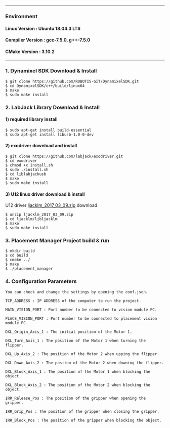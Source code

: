 ***

### Environment

#### Linux Version : Ubuntu 18.04.3 LTS
#### Compiler Version : gcc-7.5.0, g++-7.5.0
#### CMake Version : 3.10.2

***

### 1. Dynamixel SDK Download & Install
~~~
$ git clone https://github.com/ROBOTIS-GIT/DynamixelSDK.git
$ cd DynamixelSDK/c++/build/linux64
$ make
$ sudo make install
~~~

### 2. LabJack Library Download & Install
#### 1) required library install
~~~
$ sudo apt-get install build-essential
$ sudo apt-get install libusb-1.0-0-dev
~~~
#### 2) exodriver download and install
~~~
$ git clone https://github.com/labjack/exodriver.git
$ cd exodriver
$ chmod +x install.sh
$ sudo ./install.sh
$ cd liblabjackusb
$ make
$ sudo make install
~~~
#### 3) U12 linux driver download & install
U12 driver [ljacklm_2017_03_09.zip](https://labjack.com/sites/default/files/ljacklm_2017_03_09.zip) download
~~~
$ unzip ljacklm_2017_03_09.zip
$ cd ljacklm/libljacklm
$ make
$ sudo make install
~~~

### 3. Placement Manager Project build & run
~~~
$ mkdir build
$ cd build
$ cmake ../
$ make
$ ./placement_manager
~~~

### 4. Configuration Parameters
~~~
You can check and change the settings by opening the conf.json.

TCP_ADDRESS : IP ADDRESS of the computer to run the project.

MAIN_VISION_PORT : Port number to be connected to vision module PC.

PLACE_VISION_PORT : Port number to be connected to placement vision module PC.

DXL_Origin_Axis_1 : The initial position of the Motor 1.

DXL_Turn_Axis_1 : The position of the Motor 1 when turning the flipper.

DXL_Up_Axis_2 : The position of the Motor 2 when upping the flipper.

DXL_Down_Axis_2 : The positon of the Motor 2 when downing the flipper.

DXL_Block_Axis_1 : The position of the Motor 1 when blocking the object.

DXL_Block_Axis_2 : The position of the Motor 2 when blocking the object.

IRR_Release_Pos : The position of the gripper when opening the gripper.

IRR_Grip_Pos : The position of the gripper when closing the gripper.

IRR_Block_Pos : The position of the gripper when blocking the object.
~~~